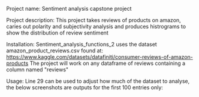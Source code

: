 Project name: 
Sentiment analysis capstone project

Project description:
This project takes reviews of products on amazon, caries out polarity and subjectivity analysis and produces histrograms to show the distribution of review sentiment

Installation:
Sentiment_analysis_functions_2 uses the dataset amazon_product_reviews.csv found at: https://www.kaggle.com/datasets/datafiniti/consumer-reviews-of-amazon-products
The project will work on any dataframe of reviews containing a column named "reviews"

Usage: 
Line 29 can be used to adjust how much of the dataset to analyse, the below screenshots are outputs for the first 100 entries only:


